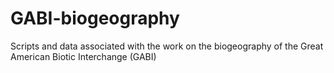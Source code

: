 # GABI-biogeography
Scripts and data associated with the work on the biogeography of the Great American Biotic Interchange (GABI)
